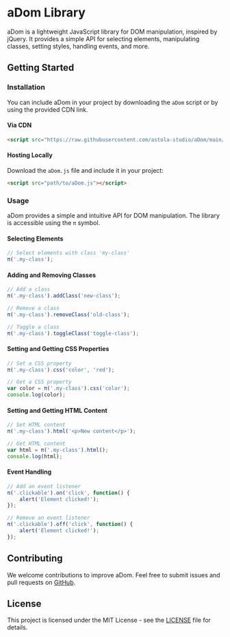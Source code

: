 # aDom Library

aDom is a lightweight JavaScript library for DOM manipulation, inspired by jQuery. It provides a simple API for selecting elements, manipulating classes, setting styles, handling events, and more.

## Getting Started

### Installation

You can include aDom in your project by downloading the `aDom` script or by using the provided CDN link.

#### Via CDN

```html
<script src="https://raw.githubusercontent.com/astola-studio/aDom/main/aDom.js"></script>
```

#### Hosting Locally

Download the `aDom.js` file and include it in your project:

```html
<script src="path/to/aDom.js"></script>
```

### Usage

aDom provides a simple and intuitive API for DOM manipulation. The library is accessible using the `π` symbol.

#### Selecting Elements

```javascript
// Select elements with class 'my-class'
π('.my-class');
```

#### Adding and Removing Classes

```javascript
// Add a class
π('.my-class').addClass('new-class');

// Remove a class
π('.my-class').removeClass('old-class');

// Toggle a class
π('.my-class').toggleClass('toggle-class');
```

#### Setting and Getting CSS Properties

```javascript
// Set a CSS property
π('.my-class').css('color', 'red');

// Get a CSS property
var color = π('.my-class').css('color');
console.log(color);
```

#### Setting and Getting HTML Content

```javascript
// Set HTML content
π('.my-class').html('<p>New content</p>');

// Get HTML content
var html = π('.my-class').html();
console.log(html);
```

#### Event Handling

```javascript
// Add an event listener
π('.clickable').on('click', function() {
    alert('Element clicked!');
});

// Remove an event listener
π('.clickable').off('click', function() {
    alert('Element clicked!');
});
```

## Contributing

We welcome contributions to improve aDom. Feel free to submit issues and pull requests on [GitHub](https://github.com/astola-studio/aDom).

## License

This project is licensed under the MIT License - see the [LICENSE](LICENSE) file for details.
